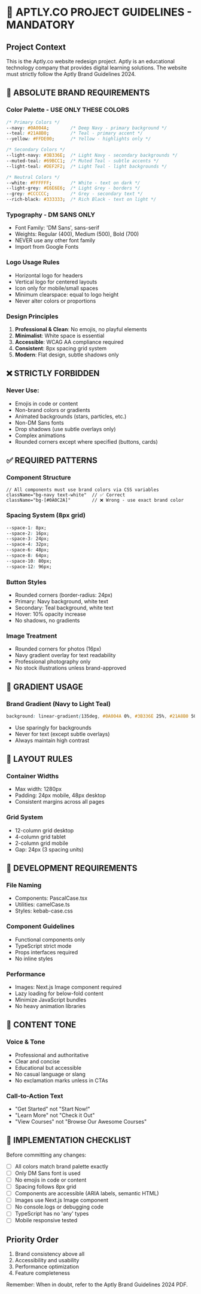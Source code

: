 # 🎯 APTLY.CO PROJECT GUIDELINES - MANDATORY

## Project Context
This is the Aptly.co website redesign project. Aptly is an educational technology company that provides digital learning solutions. The website must strictly follow the Aptly Brand Guidelines 2024.

## 🚨 ABSOLUTE BRAND REQUIREMENTS

### Color Palette - USE ONLY THESE COLORS
```css
/* Primary Colors */
--navy: #0A004A;        /* Deep Navy - primary background */
--teal: #21A8B0;        /* Teal - primary accent */
--yellow: #FFDE00;      /* Yellow - highlights only */

/* Secondary Colors */
--light-navy: #3B336E;  /* Light Navy - secondary backgrounds */
--muted-teal: #69BCC1;  /* Muted Teal - subtle accents */
--light-teal: #DEF2F2;  /* Light Teal - light backgrounds */

/* Neutral Colors */
--white: #FFFFFF;       /* White - text on dark */
--light-grey: #E6E6E6;  /* Light Grey - borders */
--grey: #CCCCCC;        /* Grey - secondary text */
--rich-black: #333333;  /* Rich Black - text on light */
```

### Typography - DM SANS ONLY
- Font Family: 'DM Sans', sans-serif
- Weights: Regular (400), Medium (500), Bold (700)
- NEVER use any other font family
- Import from Google Fonts

### Logo Usage Rules
- Horizontal logo for headers
- Vertical logo for centered layouts
- Icon only for mobile/small spaces
- Minimum clearspace: equal to logo height
- Never alter colors or proportions

### Design Principles
1. **Professional & Clean**: No emojis, no playful elements
2. **Minimalist**: White space is essential
3. **Accessible**: WCAG AA compliance required
4. **Consistent**: 8px spacing grid system
5. **Modern**: Flat design, subtle shadows only

## ❌ STRICTLY FORBIDDEN

### Never Use:
- Emojis in code or content
- Non-brand colors or gradients
- Animated backgrounds (stars, particles, etc.)
- Non-DM Sans fonts
- Drop shadows (use subtle overlays only)
- Complex animations
- Rounded corners except where specified (buttons, cards)

## ✅ REQUIRED PATTERNS

### Component Structure
```tsx
// All components must use brand colors via CSS variables
className="bg-navy text-white"  // ✅ Correct
className="bg-[#0A0C2A]"        // ❌ Wrong - use exact brand color
```

### Spacing System (8px grid)
```css
--space-1: 8px;
--space-2: 16px;
--space-3: 24px;
--space-4: 32px;
--space-6: 48px;
--space-8: 64px;
--space-10: 80px;
--space-12: 96px;
```

### Button Styles
- Rounded corners (border-radius: 24px)
- Primary: Navy background, white text
- Secondary: Teal background, white text
- Hover: 10% opacity increase
- No shadows, no gradients

### Image Treatment
- Rounded corners for photos (16px)
- Navy gradient overlay for text readability
- Professional photography only
- No stock illustrations unless brand-approved

## 🎨 GRADIENT USAGE

### Brand Gradient (Navy to Light Teal)
```css
background: linear-gradient(135deg, #0A004A 0%, #3B336E 25%, #21A8B0 50%, #69BCC1 75%, #DEF2F2 100%);
```
- Use sparingly for backgrounds
- Never for text (except subtle overlays)
- Always maintain high contrast

## 📐 LAYOUT RULES

### Container Widths
- Max width: 1280px
- Padding: 24px mobile, 48px desktop
- Consistent margins across all pages

### Grid System
- 12-column grid desktop
- 4-column grid tablet
- 2-column grid mobile
- Gap: 24px (3 spacing units)

## 🔧 DEVELOPMENT REQUIREMENTS

### File Naming
- Components: PascalCase.tsx
- Utilities: camelCase.ts
- Styles: kebab-case.css

### Component Guidelines
- Functional components only
- TypeScript strict mode
- Props interfaces required
- No inline styles

### Performance
- Images: Next.js Image component required
- Lazy loading for below-fold content
- Minimize JavaScript bundles
- No heavy animation libraries

## 📝 CONTENT TONE

### Voice & Tone
- Professional and authoritative
- Clear and concise
- Educational but accessible
- No casual language or slang
- No exclamation marks unless in CTAs

### Call-to-Action Text
- "Get Started" not "Start Now!"
- "Learn More" not "Check it Out"
- "View Courses" not "Browse Our Awesome Courses"

## 🚀 IMPLEMENTATION CHECKLIST

Before committing any changes:
- [ ] All colors match brand palette exactly
- [ ] Only DM Sans font is used
- [ ] No emojis in code or content
- [ ] Spacing follows 8px grid
- [ ] Components are accessible (ARIA labels, semantic HTML)
- [ ] Images use Next.js Image component
- [ ] No console.logs or debugging code
- [ ] TypeScript has no 'any' types
- [ ] Mobile responsive tested

## Priority Order
1. Brand consistency above all
2. Accessibility and usability
3. Performance optimization
4. Feature completeness

Remember: When in doubt, refer to the Aptly Brand Guidelines 2024 PDF.